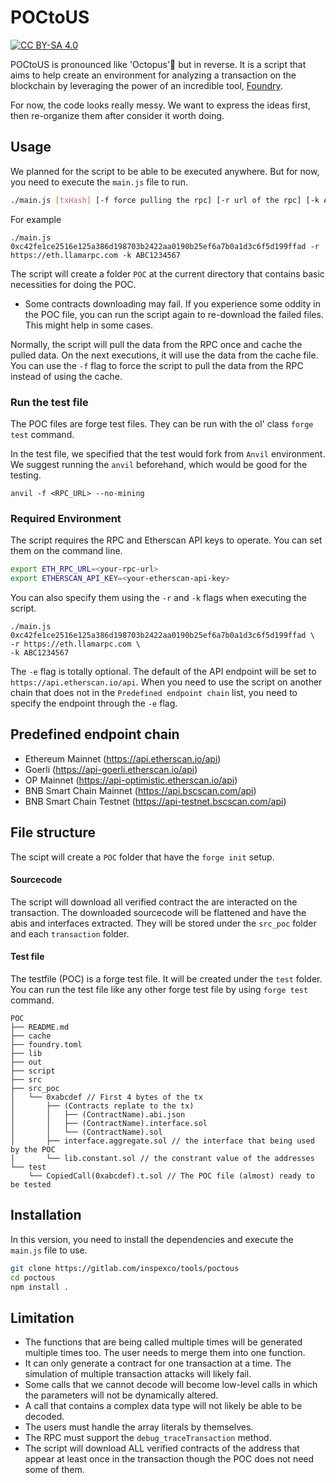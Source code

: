 # POCtoUS

[![CC BY-SA 4.0](https://img.shields.io/badge/License-CC%20BY--SA%204.0-lightgrey.svg)](http://creativecommons.org/licenses/by-sa/4.0/)

POCtoUS is pronounced like 'Octopus'🐙 but in reverse. It is a script that aims to help create an environment for analyzing a transaction on the blockchain by leveraging the power of an incredible tool, [Foundry](https://github.com/foundry-rs/foundry).

For now, the code looks really messy. We want to express the ideas first, then re-organize them after consider it worth doing.

## Usage
We planned for the script to be able to be executed anywhere. But for now, you need to execute the `main.js` file to run.
```bash
./main.js [txHash] [-f force pulling the rpc] [-r url of the rpc] [-k API key of the block explorer] [-e (optional) endpoint of the block explorers API]
```
For example
```bash=
./main.js 0xc42fe1ce2516e125a386d198703b2422aa0190b25ef6a7b0a1d3c6f5d199ffad -r https://eth.llamarpc.com -k ABC1234567
```
The script will create a folder `POC` at the current directory that contains basic necessities for doing the POC.

* Some contracts downloading may fail. If you experience some oddity in the POC file, you can run the script again to re-download the failed files. This might help in some cases.

Normally, the script will pull the data from the RPC once and cache the pulled data. On the next executions, it will use the data from the cache file. You can use the `-f` flag to force the script to pull the data from the RPC instead of using the cache.

### Run the test file
The POC files are forge test files. They can be run with the ol' class `forge test` command. 

In the test file, we specified that the test would fork from `Anvil` environment. We suggest running the `anvil` beforehand, which would be good for the testing.
```
anvil -f <RPC_URL> --no-mining
```
### Required Environment
The script requires the RPC and Etherscan API keys to operate. You can set them on the command line.
```bash
export ETH_RPC_URL=<your-rpc-url>
export ETHERSCAN_API_KEY=<your-etherscan-api-key>
```

You can also specify them using the `-r` and `-k` flags when executing the script.
```bash=
./main.js 0xc42fe1ce2516e125a386d198703b2422aa0190b25ef6a7b0a1d3c6f5d199ffad \
-r https://eth.llamarpc.com \
-k ABC1234567
```
The `-e` flag is totally optional. The default of the API endpoint will be set to `https://api.etherscan.io/api`. When you need to use the script on another chain that does not in the `Predefined endpoint chain` list, you need to specify the endpoint through the `-e` flag. 

## Predefined endpoint chain
- Ethereum Mainnet (https://api.etherscan.io/api)
- Goerli (https://api-goerli.etherscan.io/api)
- OP Mainnet (https://api-optimistic.etherscan.io/api)
- BNB Smart Chain Mainnet (https://api.bscscan.com/api)
- BNB Smart Chain Testnet (https://api-testnet.bscscan.com/api)

## File structure

The scipt will create a `POC` folder that have the `forge init` setup.
#### Sourcecode
The script will download all verified contract the are interacted on the transaction. The downloaded sourcecode will be flattened and have the abis and interfaces extracted. They will be stored under the `src_poc` folder and each `transaction` folder.

#### Test file
The testfile (POC) is a forge test file. It will be created under the `test` folder. You can run the test file like any other forge test file by using `forge test` command.
```
POC
├── README.md
├── cache
├── foundry.toml
├── lib
├── out
├── script
├── src
├── src_poc
│   └── 0xabcdef // First 4 bytes of the tx
│       ├── (Contracts replate to the tx)
│       │   ├── (ContractName).abi.json
│       │   ├── (ContractName).interface.sol
│       │   └── (ContractName).sol
│       ├── interface.aggregate.sol // the interface that being used by the POC
│       └── lib.constant.sol // the constrant value of the addresses
└── test
    └── CopiedCall(0xabcdef).t.sol // The POC file (almost) ready to be tested
```

## Installation

In this version, you need to install the dependencies and execute the `main.js` file to use.
```bash
git clone https://gitlab.com/inspexco/tools/poctous
cd poctous
npm install .
```

## Limitation
- The functions that are being called multiple times will be generated multiple times too. The user needs to merge them into one function.
- It can only generate a contract for one transaction at a time. The simulation of multiple transaction attacks will likely fail.
- Some calls that we cannot decode will become low-level calls in which the parameters will not be dynamically altered.
- A call that contains a complex data type will not likely be able to be decoded.
- The users must handle the array literals by themselves.
- The RPC must support the `debug_traceTransaction` method.
- The script will download ALL verified contracts of the address that appear at least once in the transaction though the POC does not need some of them.
